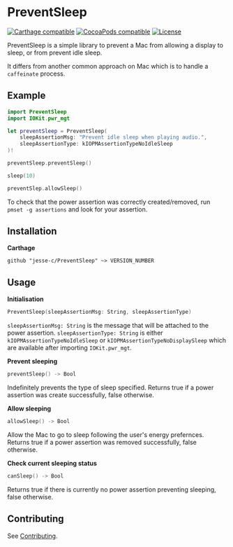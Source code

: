 # PreventSleep

[![Carthage compatible](https://img.shields.io/badge/Carthage-compatible-4BC51D.svg?style=flat)](https://github.com/Carthage/Carthage) [![CocoaPods compatible](https://img.shields.io/cocoapods/v/PreventSlep.svg)]() [![License](https://img.shields.io/github/license/mashape/apistatus.svg)]()

PreventSleep is a simple library to prevent a Mac from allowing a display to sleep, or from prevent idle sleep.

It differs from another common approach on Mac which is to handle a `caffeinate` process.

## Example

```swift
import PreventSleep
import IOKit.pwr_mgt

let preventSleep = PreventSleep(
    sleepAssertionMsg: "Prevent idle sleep when playing audio.",
    sleepAssertionType: kIOPMAssertionTypeNoIdleSleep
)!

preventSleep.preventSleep()

sleep(10)

preventSlep.allowSleep()

```

To check that the power assertion was correctly created/removed, run `pmset -g assertions` and look for your assertion.

## Installation

__Carthage__

`github "jesse-c/PreventSleep" ~> VERSION_NUMBER`

## Usage

__Initialisation__
```swift
PreventSleep(sleepAssertionMsg: String, sleepAssertionType)
```

`sleepAssertionMsg: String` is the message that will be attached to the power assertion.
`sleepAssertionType: String` is either `kIOPMAssertionTypeNoIdleSleep` or `kIOPMAssertionTypeNoDisplaySleep` which are available after importing `IOKit.pwr_mgt`.

__Prevent sleeping__
```swift
preventSleep() -> Bool
```
Indefinitely prevents the type of sleep specified.  Returns true if a power assertion was create successfully, false otherwise.

__Allow sleeping__
```swift
allowSleep() -> Bool
```
Allow the Mac to go to sleep following the user's energy prefernces. Returns true if a power assertion was removed successfully, false otherwise.

__Check current sleeping status__
```swift
canSleep() -> Bool
```
Returns true if there is currently no power assertion preventing sleeping, false otherwise.


## Contributing

See [Contributing](https://github.com/jesse-c/PreventSleep/blob/master/CONTRIBUTING.md).

